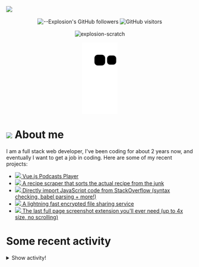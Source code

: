 <picture>
  <source media="(prefers-color-scheme: dark)" srcset="https://user-images.githubusercontent.com/61319150/169753065-1659a66c-faf9-4e8f-b065-b42205df4952.png">
  <img src="https://user-images.githubusercontent.com/61319150/169753029-4ebc7808-4c64-4203-a880-02b38084cca4.png">
</picture>

<div align=center>
  
![--Explosion's GitHub followers](https://img.shields.io/github/followers/Explosion-Scratch?color=00bbbb&style=for-the-badge&logo=github&logoColor=fff) 
![GitHub visitors](https://visitor-badge-reloaded.herokuapp.com/badge?page_id=explosion-scratch.visitor.badge.reloaded&color=00bbbb&style=for-the-badge&logo=github)

</div>

<p align=center><img align="center" src="https://github-readme-streak-stats.herokuapp.com/?user=explosion-scratch&" alt="explosion-scratch" /></p>
<p align=center><img align="center" src="https://raw.githubusercontent.com/Explosion-Scratch/Explosion-scratch/a407529eda6cf7c81265dae00a6eab19d1597632/github-contribution-grid-snake.svg" /></p>

<h1><img src="https://api.iconify.design/noto-v1:beaming-face-with-smiling-eyes.svg" width="25ch"> About me</h1>
  <p>I am a full stack web developer, I've been coding for about 2 years now, and eventually I want to get a job in coding. Here are some of my recent projects:</p>

  <ul>
     <li><a href="https://github.com/explosion-scratch/podcasts_player"><img src="https://api.iconify.design/noto-v1:musical-notes.svg"> Vue.js Podcasts Player</a></li>
     <li><a href="https://github.com/explosion-scratch/recipes/"><img src="https://api.iconify.design/noto-v1:face-savoring-food.svg"> A recipe scraper that sorts the actual recipe from the junk</a></li>
     <li><a href="https://github.com/explosion-scratch/stackoverflow_import/"><img src="https://api.iconify.design/noto-v1:man-technologist-medium-light-skin-tone.svg"> Directly import JavaScript code from StackOverflow (syntax checking, babel parsing + more!)</a></li>
     <li><a href="https://github.com/explosion-scratch/ondrop/"><img src="https://api.iconify.design/noto-v1:cloud-with-lightning.svg"> A lightning fast encrypted file sharing service</a></li>
     <li><a href="https://github.com/explosion-scratch/screenshot_extension/"><img src="https://api.iconify.design/noto-v1:computer-mouse.svg"> The last full page screenshot extension you'll ever need (up to 4x size, no scrolling)</a></li>
  </ul>
  
  # Some recent activity


<details><summary>Show activity!</summary>
<ul>
<li><p>6 hours, 40 minutes ago – <a href="https://github.com/Explosion-Scratch/tools/commit/38fecf69d3d06b9d0b711532668591000cea35a7"><code>38fecf6</code></a>– Update bookmarklets.svelte (<a href="https://github.com/Explosion-Scratch/tools">Explosion-Scratch/tools</a>)</p></li>
<li><p>6 hours, 45 minutes ago – opened a <a href="https://github.com/ansh/bionic-reading/pull/102">pull request</a> in <a href="https://github.com/ansh/bionic-reading">ansh/bionic-reading</a></p></li>
<li><p>6 hours, 48 minutes ago – <a href="https://github.com/Explosion-Scratch/bionic-reading/commit/c8ead9fbf8af73e67496a81a6aa2ce1cc264549b"><code>c8ead9f</code></a>– Bookmarklet (<a href="https://github.com/Explosion-Scratch/bionic-reading">Explosion-Scratch/bionic-reading</a>)</p></li>
<li><p>8 hours, 5 minutes ago – Commented in <a href="https://github.com/whatwg/fs/pull/10#issuecomment-1141661977">whatwg/fs</a><blockquote>Any updates on this Thanks a sully for working on this though When this gets merged what exactly happens Does this feature get added to all JavaSc </blockquote></p></li>

<li><p>1 day, 8 hours, 46 minutes ago – Commented in <a href="https://github.com/uBlockOrigin/uAssets/issues/13453#issuecomment-1140666927">uBlockOrigin/uAssets</a><blockquote> I get adblocker active in console even whitelisting the page Can you play the game without any limitations Oh ok you re right</blockquote></p></li>
<li><p>1 day, 16 hours, 48 minutes ago – Commented in <a href="https://github.com/uBlockOrigin/uAssets/issues/13453#issuecomment-1140515464">uBlockOrigin/uAssets</a><blockquote>Test in console</blockquote></p></li>
<li><p>1 day, 20 hours, 16 minutes ago – <a href="https://github.com/Explosion-Scratch/tools/commit/bc0bc193d6a41e5bbe6be5a22099af4bd70c8e1b"><code>bc0bc19</code></a>– More padding, less logging (<a href="https://github.com/Explosion-Scratch/tools">Explosion-Scratch/tools</a>)</p></li>
<li><p>1 day, 20 hours, 19 minutes ago – <a href="https://github.com/Explosion-Scratch/tools/commit/fc0f902d2fc3acc874d6a9148adc71c21f061db4"><code>fc0f902</code></a>– Allow systems of equations in mathsolver (<a href="https://github.com/Explosion-Scratch/tools">Explosion-Scratch/tools</a>)</p></li>
<li><p>2 days, 18 hours, 43 minutes ago – <a href="https://github.com/Explosion-Scratch/tools/commit/327f6ac7713f6b8813fb4c18b7d80aa43d5229ec"><code>327f6ac</code></a>– Better mat (<a href="https://github.com/Explosion-Scratch/tools">Explosion-Scratch/tools</a>)</p></li>
<li><p>2 days, 22 hours, 55 minutes ago – <a href="https://github.com/Explosion-Scratch/tools/commit/ef9ce7036880f68d7d0dfe3d2c8687ba9d7625d8"><code>ef9ce70</code></a>– Epic math solver (<a href="https://github.com/Explosion-Scratch/tools">Explosion-Scratch/tools</a>)</p></li>
<li><p>2 days, 23 hours, 33 minutes ago – Commented in <a href="https://github.com/antfu/icones/issues/67#issuecomment-1140263252">antfu/icones</a><blockquote> In many cases 256px may be big and good enough but I imagine there might be cases where you 1 might need a specific size PNG 2 might ne </blockquote></p></li>
<li><p>3 days, 6 hours, 28 minutes ago – <a href="https://github.com/Explosion-Scratch/tools/commit/72c044e3e8da849e38fda6cbcfc47d0bbbc8eae3"><code>72c044e</code></a>– Fix error that broke the whole site hopefully (<a href="https://github.com/Explosion-Scratch/tools">Explosion-Scratch/tools</a>)</p></li>
<li><p>3 days, 6 hours, 41 minutes ago – <a href="https://github.com/Explosion-Scratch/tools/commit/e2c66b021c95eff1122dba623ae902bd0258da1b"><code>e2c66b0</code></a>– I guess I couldn't change that (<a href="https://github.com/Explosion-Scratch/tools">Explosion-Scratch/tools</a>)</p></li>
<li><p>3 days, 6 hours, 43 minutes ago – Commented in <a href="https://github.com/antfu/icones/issues/67#issuecomment-1140182262">antfu/icones</a><blockquote> bennetfabian I have added this in my fork of icones 69 </blockquote></p></li>
<li><p>3 days, 6 hours, 44 minutes ago – <a href="https://github.com/Explosion-Scratch/tools/commit/590d75b7d94bcf51c95fa34cfaad192ebb6641d0"><code>590d75b</code></a>– Epic changes (<a href="https://github.com/Explosion-Scratch/tools">Explosion-Scratch/tools</a>)</p></li>
<li><p>4 days, 3 hours, 18 minutes ago – opened a <a href="https://github.com/2xAA/favicon-waveform/pull/1">pull request</a> in <a href="https://github.com/2xAA/favicon-waveform">2xAA/favicon-waveform</a></p></li>
<li><p>4 days, 3 hours, 19 minutes ago – <a href="https://github.com/Explosion-Scratch/favicon-waveform/commit/be915ed4aca0a421a514c1d8b6e7455fe37db450"><code>be915ed</code></a>– Fix cors error (<a href="https://github.com/Explosion-Scratch/favicon-waveform">Explosion-Scratch/favicon-waveform</a>)</p></li>
<li><p>4 days, 6 hours, 16 minutes ago – Commented in <a href="https://github.com/yt-dlp/yt-dlp/issues/3780#issuecomment-1139325966">yt-dlp/yt-dlp</a><blockquote>Wait that fixed it Thanks </blockquote></p></li>
<li><p>4 days, 22 hours, 30 minutes ago – <a href="https://github.com/Explosion-Scratch/svelte-template/commit/23f88a7e2ba30ddd00f72b8667e99159bbc2917a"><code>23f88a7</code></a>– Update README.md (<a href="https://github.com/Explosion-Scratch/svelte-template">Explosion-Scratch/svelte-template</a>)</p></li>
</ul>
</details>
